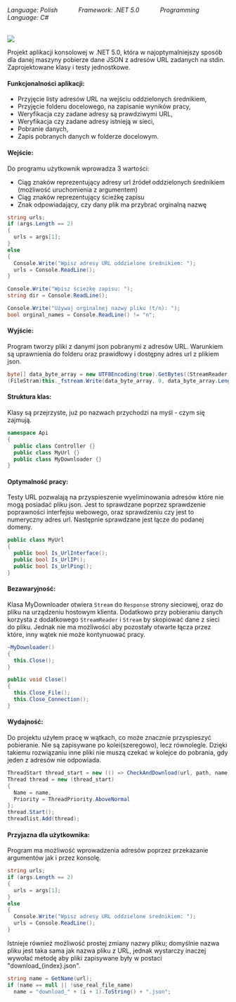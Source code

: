 ###### Language: Polish &nbsp;&nbsp;&nbsp;&nbsp;&nbsp;&nbsp;&nbsp;&nbsp;&nbsp;&nbsp; Framework: .NET 5.0 &nbsp;&nbsp;&nbsp;&nbsp;&nbsp;&nbsp;&nbsp;&nbsp;&nbsp;&nbsp; Programming Language: C#

[![](https://img.icons8.com/color/25/000000/c-sharp-logo.png)](#)

Projekt aplikacji konsolowej w .NET 5.0, która w najoptymalniejszy sposób dla danej maszyny pobierze dane JSON z adresów URL zadanych na stdin.
Zaprojektowane klasy i testy jednostkowe.

#### Funkcjonalności aplikacji:
- Przyjęcie listy adresów URL na wejściu oddzielonych średnikiem,
- Przyjęcie folderu docelowego, na zapisanie wyników pracy,
- Weryfikacja czy zadane adresy są prawdziwymi URL,
- Weryfikacja czy zadane adresy istnieją w sieci,
- Pobranie danych,
- Zapis pobranych danych w folderze docelowym.

#### Wejście:
Do programu użytkownik wprowadza 3 wartości:
- Ciąg znaków reprezentujący adresy url źródeł oddzielonych średnikiem (możliwość uruchomienia z argumentem)
- Ciąg znaków reprezentujący ścieżkę zapisu
- Znak odpowiadający, czy dany plik ma przybrać orginalną nazwę
```csharp
string urls;
if (args.Length == 2)
{
  urls = args[1];
}
else
{
  Console.Write("Wpisz adresy URL oddzielone średnikiem: ");
  urls = Console.ReadLine();
}

Console.Write("Wpisz ścieżkę zapisu: ");
string dir = Console.ReadLine();

Console.Write("Używaj orginalnej nazwy pliku (t/n): ");
bool orginal_names = Console.ReadLine() != "n";
```

#### Wyjście:
Program tworzy pliki z danymi json pobranymi z adresów URL. Warunkiem są uprawnienia do folderu oraz prawidłowy i dostępny adres url z plikiem json.
```csharp
byte[] data_byte_array = new UTF8Encoding(true).GetBytes((StreamReader)stream_reader.ReadToEnd());
(FileStram)this._fstream.Write(data_byte_array, 0, data_byte_array.Length);
```

#### Struktura klas:
Klasy są przejrzyste, już po nazwach przychodzi na myśl - czym się zajmują.
```csharp
namespace Api
{
  public class Controller {}
  public class MyUrl {}
  public class MyDownloader {}
}
```

#### Optymalność pracy:
Testy URL pozwalają na przyspieszenie wyeliminowania adresów które nie mogą posiadać pliku json. Jest to sprawdzane poprzez sprawdzenie poprawności interfejsu webowego, oraz sprawdzeniu czy jest to numeryczny adres url. Następnie sprawdzane jest łącze do podanej domeny.
```csharp
public class MyUrl
{
  public bool Is_UrlInterface();
  public bool Is_UrlIP();
  public bool Is_UrlPing();
}
```

#### Bezawaryjność:
Klasa MyDownloader otwiera `Stream` do `Response` strony sieciowej, oraz do pliku na urządzeniu hostowym klienta. Dodatkowo przy pobieraniu danych korzysta z dodatkowego `StreamReader` i `Stream` by skopiować dane z sieci do pliku. Jednak nie ma możliwości aby pozostały otwarte łącza przez które, inny wątek nie może kontynuować pracy.
```csharp
~MyDownloader()
{
  this.Close();
}

public void Close()
{
  this.Close_File();
  this.Close_Connection();
}
```

#### Wydajność:
Do projektu użyłem pracę w wątkach, co może znacznie przyspieszyć pobieranie. Nie są zapisywane po kolei(szeregowo), lecz równolegle. Dzięki takiemu rozwiązaniu inne pliki nie muszą czekać w kolejce do pobrania, gdy jeden z adresów nie odpowiada.
```csharp
ThreadStart thread_start = new (() => CheckAndDownload(url, path, name));
Thread thread = new (thread_start)
{
  Name = name,
  Priority = ThreadPriority.AboveNormal
};
thread.Start();
threadlist.Add(thread);
```

#### Przyjazna dla użytkownika:
Program ma możliwość wprowadzenia adresów poprzez przekazanie argumentów jak i przez konsolę.
```csharp
string urls;
if (args.Length == 2)
{
  urls = args[1];
}
else
{
  Console.Write("Wpisz adresy URL oddzielone średnikiem: ");
  urls = Console.ReadLine();
}
```
Istnieje również możliwość prostej zmiany nazwy pliku; domyślnie nazwa pliku jest taka sama jak nazwa pliku z URL, jednak wystarczy inaczej wywołać metodę aby pliki zapisywane były w postaci "download_{index}.json".
```csharp
string name = GetName(url);
if (name == null || !use_real_file_name)
  name = "download_" + (i + 1).ToString() + ".json";
```
